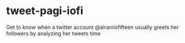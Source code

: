 # tweet-pagi-iofi
Get to know when a twitter account @airaniiofifteen usually greets her followers by analyzing her tweets time

